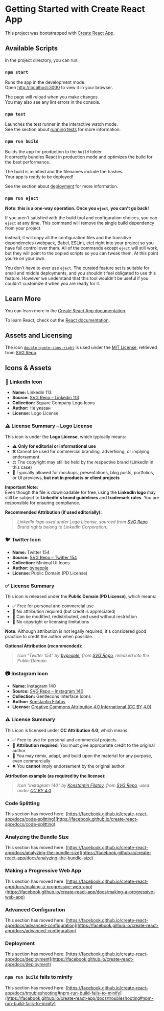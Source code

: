 # Getting Started with Create React App

This project was bootstrapped with [Create React App](https://github.com/facebook/create-react-app).

## Available Scripts

In the project directory, you can run:

### `npm start`

Runs the app in the development mode.\
Open [http://localhost:3000](http://localhost:3000) to view it in your browser.

The page will reload when you make changes.\
You may also see any lint errors in the console.

### `npm test`

Launches the test runner in the interactive watch mode.\
See the section about [running tests](https://facebook.github.io/create-react-app/docs/running-tests) for more information.

### `npm run build`

Builds the app for production to the `build` folder.\
It correctly bundles React in production mode and optimizes the build for the best performance.

The build is minified and the filenames include the hashes.\
Your app is ready to be deployed!

See the section about [deployment](https://facebook.github.io/create-react-app/docs/deployment) for more information.

### `npm run eject`

**Note: this is a one-way operation. Once you `eject`, you can't go back!**

If you aren't satisfied with the build tool and configuration choices, you can `eject` at any time. This command will remove the single build dependency from your project.

Instead, it will copy all the configuration files and the transitive dependencies (webpack, Babel, ESLint, etc) right into your project so you have full control over them. All of the commands except `eject` will still work, but they will point to the copied scripts so you can tweak them. At this point you're on your own.

You don't have to ever use `eject`. The curated feature set is suitable for small and middle deployments, and you shouldn't feel obligated to use this feature. However we understand that this tool wouldn't be useful if you couldn't customize it when you are ready for it.

## Learn More

You can learn more in the [Create React App documentation](https://facebook.github.io/create-react-app/docs/getting-started).

To learn React, check out the [React documentation](https://reactjs.org/).

## Assets and Licensing

The icon [`double-quote-sans-right`](https://www.svgrepo.com/svg/349005/double-quote-sans-right) is used under the [MIT License](https://opensource.org/licenses/MIT), retrieved from [SVG Repo](https://www.svgrepo.com/).

## Icons & Assets

### 💼 LinkedIn Icon

- **Name:** Linkedin 113
- **Source:** [SVG Repo – Linkedin 113](https://www.svgrepo.com/svg/494176/linkedin)
- **Collection:** Square Company Logo Icons
- **Author:** Не указан
- **License:** Logo License

### ⚠️ License Summary – Logo License

This icon is under the **Logo License**, which typically means:

- ⚠️ **Only for editorial or informational use**
- ❌ Cannot be used for commercial branding, advertising, or implying endorsement
- ⚖️ The copyright may still be held by the respective brand (LinkedIn in this case)
- 📌 Typically allowed for mockups, presentations, blog posts, portfolios, or UI previews, **but not in products or client projects**

**Important Note:**  
Even though the file is downloadable for free, using the **LinkedIn logo** may still be subject to **LinkedIn's brand guidelines** and **trademark rules**. You are responsible for ensuring compliance.

**Recommended Attribution (if used editorially):**

> _LinkedIn logo used under Logo License, sourced from [SVG Repo](https://www.svgrepo.com/svg/494176/linkedin). Brand rights belong to LinkedIn Corporation._

### 🐦 Twitter Icon

- **Name:** Twitter 154
- **Source:** [SVG Repo – Twitter 154](https://www.svgrepo.com/svg/513008/twitter-154)
- **Collection:** Minimal UI Icons
- **Author:** [bypeople](https://www.svgrepo.com/author/bypeople/)
- **License:** Public Domain (PD License)

### ✅ License Summary

This icon is released under the **Public Domain (PD License)**, which means:

- ✅ Free for personal and commercial use
- 🚫 No attribution required (but credit is appreciated)
- 🔄 Can be modified, redistributed, and used without restriction
- 🔐 No copyright or licensing limitations

**Note:** Although attribution is not legally required, it's considered good practice to credit the author when possible.

**Optional Attribution (recommended):**

> _Icon "Twitter 154" by [bypeople](https://www.svgrepo.com/author/bypeople/), from [SVG Repo](https://www.svgrepo.com/svg/513008/twitter-154), released into the Public Domain._

### 📷 Instagram Icon

- **Name:** Instagram 140
- **Source:** [SVG Repo – Instagram 140](https://www.svgrepo.com/svg/521711/instagram)
- **Collection:** Gentlecons Interface Icons
- **Author:** [Konstantin Filatov](https://www.svgrepo.com/author/konstantin-filatov/)
- **License:** [Creative Commons Attribution 4.0 International (CC BY 4.0)](https://creativecommons.org/licenses/by/4.0/)

### ⚠️ License Summary

This icon is licensed under **CC Attribution 4.0**, which means:

- ✅ Free to use for personal and commercial projects
- 📌 **Attribution required**: You must give appropriate credit to the original author
- 🔗 You may remix, adapt, and build upon the material for any purpose, even commercially
- ❌ You **cannot** imply endorsement by the original author

**Attribution example (as required by the license):**

> _Icon "Instagram 140" by [Konstantin Filatov](https://www.svgrepo.com/author/konstantin-filatov/), from [SVG Repo](https://www.svgrepo.com), used under [CC BY 4.0](https://creativecommons.org/licenses/by/4.0/)._

### Code Splitting

This section has moved here: [https://facebook.github.io/create-react-app/docs/code-splitting](https://facebook.github.io/create-react-app/docs/code-splitting)

### Analyzing the Bundle Size

This section has moved here: [https://facebook.github.io/create-react-app/docs/analyzing-the-bundle-size](https://facebook.github.io/create-react-app/docs/analyzing-the-bundle-size)

### Making a Progressive Web App

This section has moved here: [https://facebook.github.io/create-react-app/docs/making-a-progressive-web-app](https://facebook.github.io/create-react-app/docs/making-a-progressive-web-app)

### Advanced Configuration

This section has moved here: [https://facebook.github.io/create-react-app/docs/advanced-configuration](https://facebook.github.io/create-react-app/docs/advanced-configuration)

### Deployment

This section has moved here: [https://facebook.github.io/create-react-app/docs/deployment](https://facebook.github.io/create-react-app/docs/deployment)

### `npm run build` fails to minify

This section has moved here: [https://facebook.github.io/create-react-app/docs/troubleshooting#npm-run-build-fails-to-minify](https://facebook.github.io/create-react-app/docs/troubleshooting#npm-run-build-fails-to-minify)

